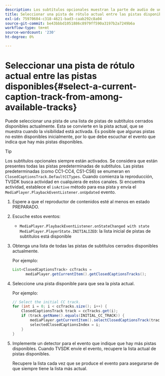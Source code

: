 ```yaml
---
description: Los subtítulos opcionales muestran la parte de audio de un vídeo como texto en la pantalla cuando el sonido es inaudible o el visualizador tiene dificultades auditivas.
title: Seleccionar una pista de rótulo actual entre las pistas disponibles
exl-id: 75970604-c318-4621-bad3-caab292c8a04
source-git-commit: be43bbbd1051886c8979ff590a3197b2a7249b6a
workflow-type: tm+mt
source-wordcount: '230'
ht-degree: 0%

---
```


# Seleccionar una pista de rótulo actual entre las pistas disponibles{#select-a-current-caption-track-from-among-available-tracks}

Puede seleccionar una pista de una lista de pistas de subtítulos cerrados disponibles actualmente. Esta se convierte en la pista actual, que se muestra cuando la visibilidad está activada. Es posible que algunas pistas no estén disponibles inicialmente, por lo que debe escuchar el evento que indica que hay más pistas disponibles.

>[!TIP]
>
>Los subtítulos opcionales siempre están activados. Se considera que están presentes todas las pistas predeterminadas de subtítulos. Las pistas predeterminadas (como CC1-CC4, CS1-CS6) se enumeran en `ClosedCaptionsTrack.DefaultCCTypes`. Cuando comienza la reproducción, TVSDK busca actividad en cualquiera de estos canales. Si encuentra actividad, establece el `isActive` método para esa pista y envía el `MediaPlayer.PlaybackEventListener.onUpdated` evento.

1. Espere a que el reproductor de contenidos esté al menos en estado PREPARADO.
1. Escuche estos eventos:

   * `MediaPlayer.PlaybackEventListener.onStateChanged with state MediaPlayer.PlayerState.INITIALIZED`: la lista inicial de pistas de subtítulos está disponible

1. Obtenga una lista de todas las pistas de subtítulos cerrados disponibles actualmente.

   Por ejemplo:

   ```java
   List<ClosedCaptionsTrack> ccTracks = 
         mediaPlayer.getCurrentItem().getClosedCaptionsTracks();
   ```

1. Seleccione una pista disponible para que sea la pista actual.

   Por ejemplo:

   ```java
   // Select the initial CC track. 
   for (int i = 0; i < ccTracks.size(); i++) { 
       ClosedCaptionsTrack track = ccTracks.get(i); 
       if (track.getName().equals(INITIAL_CC_TRACK)) { 
           mediaPlayer.getCurrentItem().selectClosedCaptionsTrack(track); 
           selectedClosedCaptionsIndex = i; 
       } 
   }
   ```

1. Implemente un detector para el evento que indique que hay más pistas disponibles. Cuando TVSDK envíe el evento, recupere la lista actual de pistas disponibles.

   Recupere la lista cada vez que se produce el evento para asegurarse de que siempre tiene la lista más actual.
